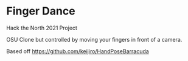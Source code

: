 # Finger Dance
Hack the North 2021 Project

OSU Clone but controlled by moving your fingers in front of a camera.

Based off https://github.com/keijiro/HandPoseBarracuda
